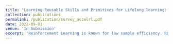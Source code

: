 ```yaml
---
title: "Learning Reusable Skills and Primitives for Lifelong learning: A Survey"
collection: publications
permalink: /publication/survey_accelrl.pdf
date: 2022-09-01
venue: 'In Submission'
excerpt: 'Reinforcement Learning is known for low sample efficiency. RL can be accelerated by learning and transmitting these primitive behaviours and skills. This would enable a new agent to learn any new task quickly without the need of learning it from scratch. These skills and primitives could be learnt from the demonstrations. Unlike other forms knowledge like demonstrations, learning a high level controller to select a specific low level primitives would be a more efficient option. This survey deals with the recent and past advances in learning and using these skills to accelerate RL.'
---
```



